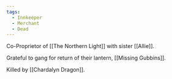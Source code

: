 ```yaml
---
tags:
  - Innkeeper
  - Merchant
  - Dead
---
```


Co-Proprietor of [[The Northern Light]] with sister [[Allie]].

Grateful to gang for return of their lantern, [[Missing Gubbins]].

Killed by [[Chardalyn Dragon]].